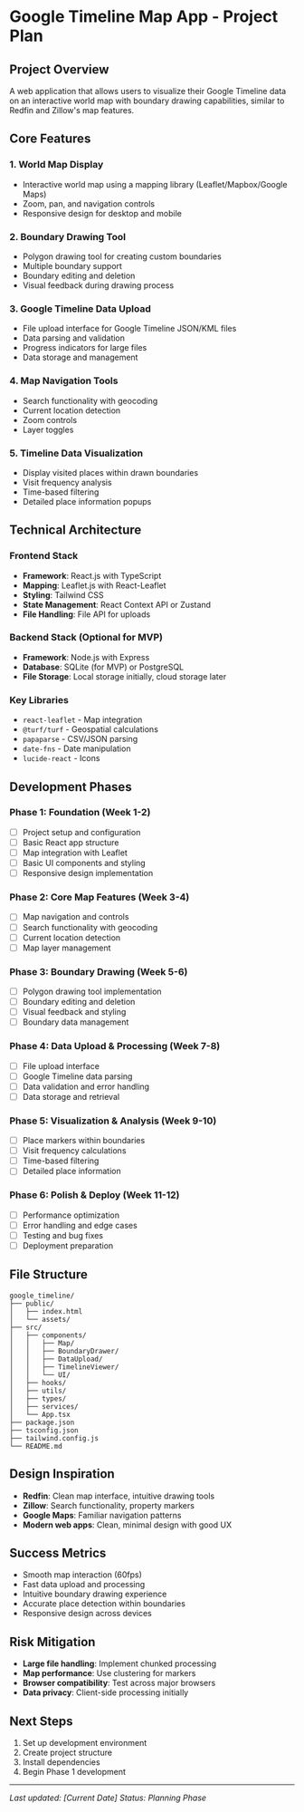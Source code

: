 # Google Timeline Map App - Project Plan

## Project Overview
A web application that allows users to visualize their Google Timeline data on an interactive world map with boundary drawing capabilities, similar to Redfin and Zillow's map features.

## Core Features

### 1. World Map Display
- Interactive world map using a mapping library (Leaflet/Mapbox/Google Maps)
- Zoom, pan, and navigation controls
- Responsive design for desktop and mobile

### 2. Boundary Drawing Tool
- Polygon drawing tool for creating custom boundaries
- Multiple boundary support
- Boundary editing and deletion
- Visual feedback during drawing process

### 3. Google Timeline Data Upload
- File upload interface for Google Timeline JSON/KML files
- Data parsing and validation
- Progress indicators for large files
- Data storage and management

### 4. Map Navigation Tools
- Search functionality with geocoding
- Current location detection
- Zoom controls
- Layer toggles

### 5. Timeline Data Visualization
- Display visited places within drawn boundaries
- Visit frequency analysis
- Time-based filtering
- Detailed place information popups

## Technical Architecture

### Frontend Stack
- **Framework**: React.js with TypeScript
- **Mapping**: Leaflet.js with React-Leaflet
- **Styling**: Tailwind CSS
- **State Management**: React Context API or Zustand
- **File Handling**: File API for uploads

### Backend Stack (Optional for MVP)
- **Framework**: Node.js with Express
- **Database**: SQLite (for MVP) or PostgreSQL
- **File Storage**: Local storage initially, cloud storage later

### Key Libraries
- `react-leaflet` - Map integration
- `@turf/turf` - Geospatial calculations
- `papaparse` - CSV/JSON parsing
- `date-fns` - Date manipulation
- `lucide-react` - Icons

## Development Phases

### Phase 1: Foundation (Week 1-2)
- [ ] Project setup and configuration
- [ ] Basic React app structure
- [ ] Map integration with Leaflet
- [ ] Basic UI components and styling
- [ ] Responsive design implementation

### Phase 2: Core Map Features (Week 3-4)
- [ ] Map navigation and controls
- [ ] Search functionality with geocoding
- [ ] Current location detection
- [ ] Map layer management

### Phase 3: Boundary Drawing (Week 5-6)
- [ ] Polygon drawing tool implementation
- [ ] Boundary editing and deletion
- [ ] Visual feedback and styling
- [ ] Boundary data management

### Phase 4: Data Upload & Processing (Week 7-8)
- [ ] File upload interface
- [ ] Google Timeline data parsing
- [ ] Data validation and error handling
- [ ] Data storage and retrieval

### Phase 5: Visualization & Analysis (Week 9-10)
- [ ] Place markers within boundaries
- [ ] Visit frequency calculations
- [ ] Time-based filtering
- [ ] Detailed place information

### Phase 6: Polish & Deploy (Week 11-12)
- [ ] Performance optimization
- [ ] Error handling and edge cases
- [ ] Testing and bug fixes
- [ ] Deployment preparation

## File Structure
```
google_timeline/
├── public/
│   ├── index.html
│   └── assets/
├── src/
│   ├── components/
│   │   ├── Map/
│   │   ├── BoundaryDrawer/
│   │   ├── DataUpload/
│   │   ├── TimelineViewer/
│   │   └── UI/
│   ├── hooks/
│   ├── utils/
│   ├── types/
│   ├── services/
│   └── App.tsx
├── package.json
├── tsconfig.json
├── tailwind.config.js
└── README.md
```

## Design Inspiration
- **Redfin**: Clean map interface, intuitive drawing tools
- **Zillow**: Search functionality, property markers
- **Google Maps**: Familiar navigation patterns
- **Modern web apps**: Clean, minimal design with good UX

## Success Metrics
- Smooth map interaction (60fps)
- Fast data upload and processing
- Intuitive boundary drawing experience
- Accurate place detection within boundaries
- Responsive design across devices

## Risk Mitigation
- **Large file handling**: Implement chunked processing
- **Map performance**: Use clustering for markers
- **Browser compatibility**: Test across major browsers
- **Data privacy**: Client-side processing initially

## Next Steps
1. Set up development environment
2. Create project structure
3. Install dependencies
4. Begin Phase 1 development

---
*Last updated: [Current Date]*
*Status: Planning Phase* 